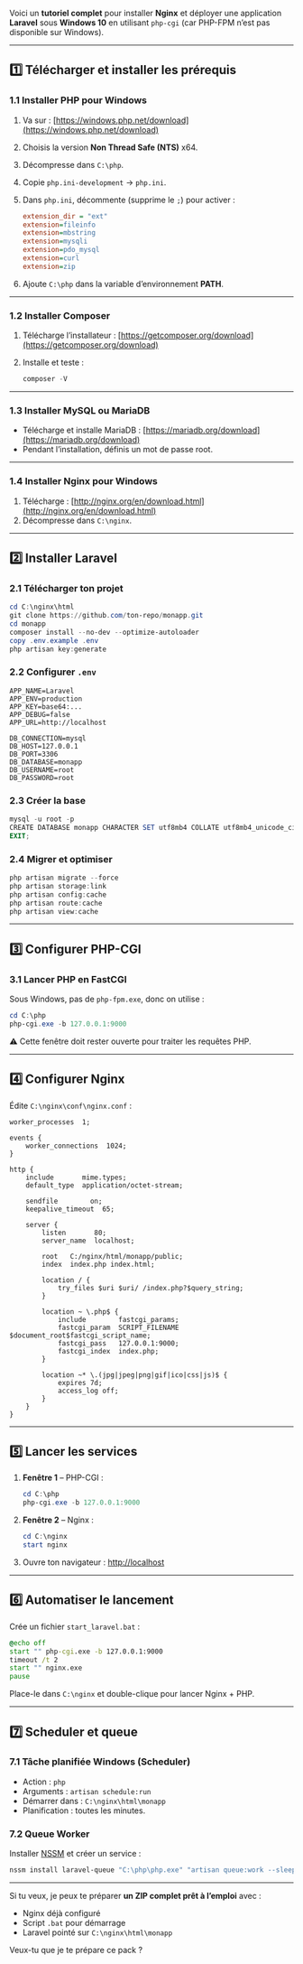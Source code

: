 Voici un **tutoriel complet** pour installer **Nginx** et déployer une application **Laravel** sous **Windows 10** en utilisant `php-cgi` (car PHP-FPM n’est pas disponible sur Windows).

---

## 1️⃣ Télécharger et installer les prérequis

### 1.1 Installer PHP pour Windows

1. Va sur : [https://windows.php.net/download](https://windows.php.net/download)
2. Choisis la version **Non Thread Safe (NTS)** x64.
3. Décompresse dans `C:\php`.
4. Copie `php.ini-development` → `php.ini`.
5. Dans `php.ini`, décommente (supprime le `;`) pour activer :

   ```ini
   extension_dir = "ext"
   extension=fileinfo
   extension=mbstring
   extension=mysqli
   extension=pdo_mysql
   extension=curl
   extension=zip
   ```
6. Ajoute `C:\php` dans la variable d’environnement **PATH**.

---

### 1.2 Installer Composer

1. Télécharge l’installateur : [https://getcomposer.org/download](https://getcomposer.org/download)
2. Installe et teste :

   ```powershell
   composer -V
   ```

---

### 1.3 Installer MySQL ou MariaDB

* Télécharge et installe MariaDB : [https://mariadb.org/download](https://mariadb.org/download)
* Pendant l’installation, définis un mot de passe root.

---

### 1.4 Installer Nginx pour Windows

1. Télécharge : [http://nginx.org/en/download.html](http://nginx.org/en/download.html)
2. Décompresse dans `C:\nginx`.

---

## 2️⃣ Installer Laravel

### 2.1 Télécharger ton projet

```powershell
cd C:\nginx\html
git clone https://github.com/ton-repo/monapp.git
cd monapp
composer install --no-dev --optimize-autoloader
copy .env.example .env
php artisan key:generate
```

### 2.2 Configurer `.env`

```env
APP_NAME=Laravel
APP_ENV=production
APP_KEY=base64:...
APP_DEBUG=false
APP_URL=http://localhost

DB_CONNECTION=mysql
DB_HOST=127.0.0.1
DB_PORT=3306
DB_DATABASE=monapp
DB_USERNAME=root
DB_PASSWORD=root
```

### 2.3 Créer la base

```powershell
mysql -u root -p
CREATE DATABASE monapp CHARACTER SET utf8mb4 COLLATE utf8mb4_unicode_ci;
EXIT;
```

### 2.4 Migrer et optimiser

```powershell
php artisan migrate --force
php artisan storage:link
php artisan config:cache
php artisan route:cache
php artisan view:cache
```

---

## 3️⃣ Configurer PHP-CGI

### 3.1 Lancer PHP en FastCGI

Sous Windows, pas de `php-fpm.exe`, donc on utilise :

```powershell
cd C:\php
php-cgi.exe -b 127.0.0.1:9000
```

⚠️ Cette fenêtre doit rester ouverte pour traiter les requêtes PHP.

---

## 4️⃣ Configurer Nginx

Édite `C:\nginx\conf\nginx.conf` :

```nginx
worker_processes  1;

events {
    worker_connections  1024;
}

http {
    include       mime.types;
    default_type  application/octet-stream;

    sendfile        on;
    keepalive_timeout  65;

    server {
        listen       80;
        server_name  localhost;

        root   C:/nginx/html/monapp/public;
        index  index.php index.html;

        location / {
            try_files $uri $uri/ /index.php?$query_string;
        }

        location ~ \.php$ {
            include        fastcgi_params;
            fastcgi_param  SCRIPT_FILENAME  $document_root$fastcgi_script_name;
            fastcgi_pass   127.0.0.1:9000;
            fastcgi_index  index.php;
        }

        location ~* \.(jpg|jpeg|png|gif|ico|css|js)$ {
            expires 7d;
            access_log off;
        }
    }
}
```

---

## 5️⃣ Lancer les services

1. **Fenêtre 1** – PHP-CGI :

   ```powershell
   cd C:\php
   php-cgi.exe -b 127.0.0.1:9000
   ```

2. **Fenêtre 2** – Nginx :

   ```powershell
   cd C:\nginx
   start nginx
   ```

3. Ouvre ton navigateur : [http://localhost](http://localhost)

---

## 6️⃣ Automatiser le lancement

Crée un fichier `start_laravel.bat` :

```bat
@echo off
start "" php-cgi.exe -b 127.0.0.1:9000
timeout /t 2
start "" nginx.exe
pause
```

Place-le dans `C:\nginx` et double-clique pour lancer Nginx + PHP.

---

## 7️⃣ Scheduler et queue

### 7.1 Tâche planifiée Windows (Scheduler)

* Action : `php`
* Arguments : `artisan schedule:run`
* Démarrer dans : `C:\nginx\html\monapp`
* Planification : toutes les minutes.

### 7.2 Queue Worker

Installer [NSSM](https://nssm.cc/) et créer un service :

```powershell
nssm install laravel-queue "C:\php\php.exe" "artisan queue:work --sleep=3 --tries=3"
```

---

Si tu veux, je peux te préparer **un ZIP complet prêt à l’emploi** avec :

* Nginx déjà configuré
* Script `.bat` pour démarrage
* Laravel pointé sur `C:\nginx\html\monapp`

Veux-tu que je te prépare ce pack ?
